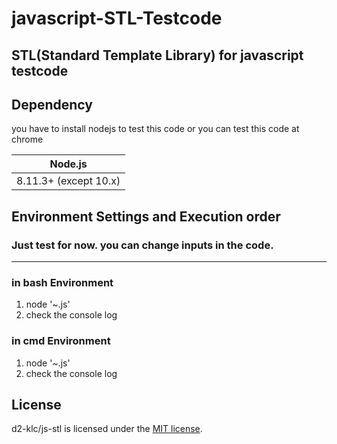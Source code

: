 # javascript-STL-Testcode
## STL(Standard Template Library) for javascript testcode

## Dependency

you have to install nodejs to test this code or you can test this code at chrome

| Node.js               |
| --------------------- |
| 8.11.3+ (except 10.x) |

## Environment Settings and Execution order

### Just test for now. you can change inputs in the code.
-----
### in bash Environment
1. node '~.js'
2. check the console log
### in cmd Environment
1. node '~.js'
2. check the console log

## License

d2-klc/js-stl is licensed under the [MIT license](https://github.com/d2-klc/js-stl/blob/master/LICENSE).

